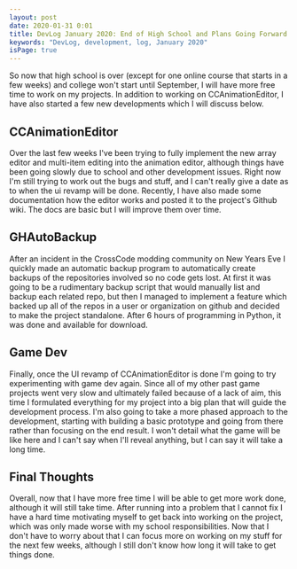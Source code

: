 ```yaml
---
layout: post
date: 2020-01-31 0:01
title: DevLog January 2020: End of High School and Plans Going Forward
keywords: "DevLog, development, log, January 2020"
isPage: true
---
```


So now that high school is over (except for one online course that starts in a few weeks) and college won't start until September, I will have more free time to work on my projects. In addition to working on CCAnimationEditor, I have also started a few new developments which I will discuss below.

## CCAnimationEditor
Over the last few weeks I've been trying to fully implement the new array editor and multi-item editing into the animation editor, although things have been going slowly due to school and other development issues. Right now I'm still trying to work out the bugs and stuff, and I can't really give a date as to when the ui revamp will be done. Recently, I have also made some documentation how the editor works and posted it to the project's Github wiki. The docs are basic but I will improve them over time.

## GHAutoBackup
After an incident in the CrossCode modding community on New Years Eve I quickly made an automatic backup program to automatically create backups of the repositories involved so no code gets lost. At first it was going to be a rudimentary backup script that would manually list and backup each related repo, but then I managed to implement a feature which backed up all of the repos in a user or organization on github and decided to make the project standalone. After 6 hours of programming in Python, it was done and available for download. 

## Game Dev
Finally, once the UI revamp of CCAnimationEditor is done I'm going to try experimenting with game dev again. Since all of my other past game projects went very slow and ultimately failed because of a lack of aim, this time I formulated everything for my project into a big plan that will guide the development process. I'm also going to take a more phased approach to the development, starting with building a basic prototype and going from there rather than focusing on the end result. I won't detail what the game will be like here and I can't say when I'll reveal anything, but I can say it will take a long time.

## Final Thoughts
Overall, now that I have more free time I will be able to get more work done, although it will still take time. After running into a problem that I cannot fix I have a hard time motivating myself to get back into working on the project, which was only made worse with my school responsibilities. Now that I don't have to worry about that I can focus more on working on my stuff for the next few weeks, although I still don't know how long it will take to get things done.